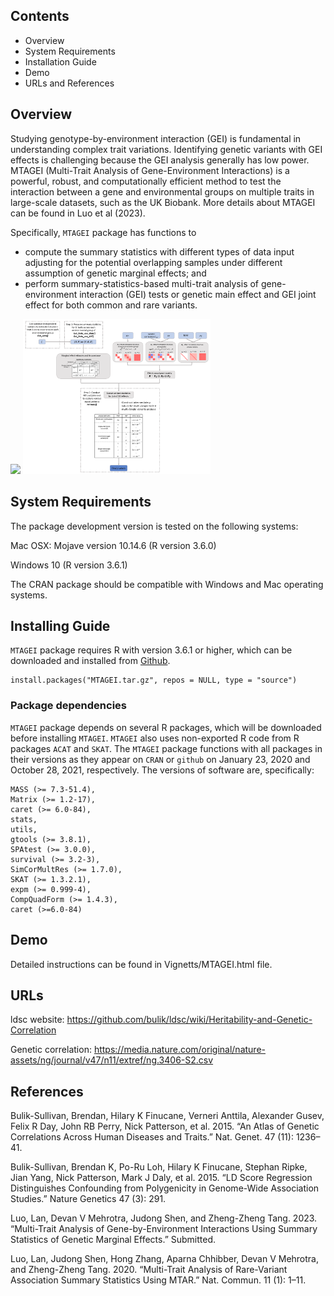 Contents
--------

-   Overview
-   System Requirements
-   Installation Guide
-   Demo
-   URLs and References

Overview
--------

Studying genotype-by-environment interaction (GEI) is fundamental in
understanding complex trait variations. Identifying genetic variants
with GEI effects is challenging because the GEI analysis generally has
low power. MTAGEI (Multi-Trait Analysis of Gene-Environment Interactions) is a powerful, robust, and computationally efficient method
to test the interaction between a gene and environmental groups on
multiple traits in large-scale datasets, such as the UK Biobank. More
details about MTAGEI can be found in Luo et al (2023).

Specifically, `MTAGEI` package has functions to

-   compute the summary statistics with different types of data input
    adjusting for the potential overlapping samples under different
    assumption of genetic marginal effects; and
-   perform summary-statistics-based multi-trait analysis of
    gene-environment interaction (GEI) tests or genetic main effect and
    GEI joint effect for both common and rare variants.

![](%22workflow.png%22) <img
  src="workflow.png"
  alt="Fig 1"
  title="An overview of MTAGEI workflow. Light blue rectangle represents necessary input. Dark blue rectangle denotes the final output of MTAGEI function. Gray rectangle denotes the intermediate parameters."
  style="display: inline-block; margin: 0 auto; max-width: 300px">

System Requirements
-------------------

The package development version is tested on the following systems:

Mac OSX: Mojave version 10.14.6 (R version 3.6.0)

Windows 10 (R version 3.6.1)

The CRAN package should be compatible with Windows and Mac operating
systems.

Installing Guide
----------------

`MTAGEI` package requires R with version 3.6.1 or higher, which can be
downloaded and installed from [Github](https://github.com/lan/MTAGEI).

    install.packages("MTAGEI.tar.gz", repos = NULL, type = "source")

### Package dependencies

`MTAGEI` package depends on several R packages, which will be
downloaded before installing `MTAGEI`. `MTAGEI` also uses non-exported
R code from R packages `ACAT` and `SKAT`. The `MTAGEI` package
functions with all packages in their versions as they appear on `CRAN`
or `github` on January 23, 2020 and October 28, 2021, respectively. The
versions of software are, specifically:

    MASS (>= 7.3-51.4),
    Matrix (>= 1.2-17),
    caret (>= 6.0-84),
    stats,
    utils,
    gtools (>= 3.8.1),
    SPAtest (>= 3.0.0),
    survival (>= 3.2-3),
    SimCorMultRes (>= 1.7.0),
    SKAT (>= 1.3.2.1),
    expm (>= 0.999-4),
    CompQuadForm (>= 1.4.3),
    caret (>=6.0-84)

Demo
----

Detailed instructions can be found in Vignetts/MTAGEI.html file.

URLs
----

ldsc website:
<a href="https://github.com/bulik/ldsc/wiki/Heritability-and-Genetic-Correlation" class="uri">https://github.com/bulik/ldsc/wiki/Heritability-and-Genetic-Correlation</a>

Genetic correlation:
<a href="https://media.nature.com/original/nature-assets/ng/journal/v47/n11/extref/ng.3406-S2.csv" class="uri">https://media.nature.com/original/nature-assets/ng/journal/v47/n11/extref/ng.3406-S2.csv</a>

References
----------

Bulik-Sullivan, Brendan, Hilary K Finucane, Verneri Anttila, Alexander
Gusev, Felix R Day, John RB Perry, Nick Patterson, et al. 2015. “An
Atlas of Genetic Correlations Across Human Diseases and Traits.” Nat.
Genet. 47 (11): 1236–41.

Bulik-Sullivan, Brendan K, Po-Ru Loh, Hilary K Finucane, Stephan Ripke,
Jian Yang, Nick Patterson, Mark J Daly, et al. 2015. “LD Score
Regression Distinguishes Confounding from Polygenicity in Genome-Wide
Association Studies.” Nature Genetics 47 (3): 291.

Luo, Lan, Devan V Mehrotra, Judong Shen, and Zheng-Zheng Tang. 2023.
“Multi-Trait Analysis of Gene-by-Environment Interactions Using Summary
Statistics of Genetic Marginal Effects.” Submitted.

Luo, Lan, Judong Shen, Hong Zhang, Aparna Chhibber, Devan V Mehrotra,
and Zheng-Zheng Tang. 2020. “Multi-Trait Analysis of Rare-Variant
Association Summary Statistics Using MTAR.” Nat. Commun. 11 (1): 1–11.
